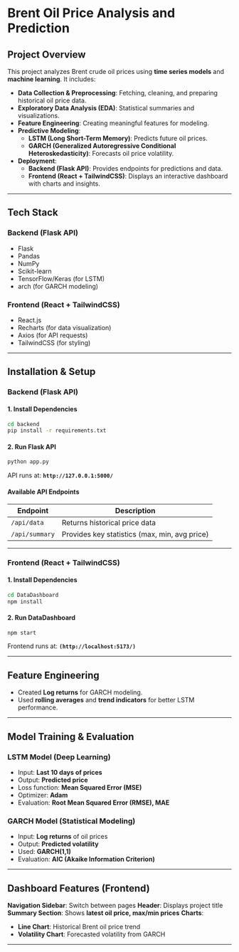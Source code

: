 # Brent Oil Price Analysis and Prediction

## Project Overview
This project analyzes Brent crude oil prices using **time series models** and **machine learning**. It includes:
- **Data Collection & Preprocessing**: Fetching, cleaning, and preparing historical oil price data.
- **Exploratory Data Analysis (EDA)**: Statistical summaries and visualizations.
- **Feature Engineering**: Creating meaningful features for modeling.
- **Predictive Modeling**:
  - **LSTM (Long Short-Term Memory)**: Predicts future oil prices.
  - **GARCH (Generalized Autoregressive Conditional Heteroskedasticity)**: Forecasts oil price volatility.
- **Deployment**:
  - **Backend (Flask API)**: Provides endpoints for predictions and data.
  - **Frontend (React + TailwindCSS)**: Displays an interactive dashboard with charts and insights.

---

## Tech Stack
### **Backend (Flask API)**
- Flask
- Pandas
- NumPy
- Scikit-learn
- TensorFlow/Keras (for LSTM)
- arch (for GARCH modeling)

### **Frontend (React + TailwindCSS)**
- React.js
- Recharts (for data visualization)
- Axios (for API requests)
- TailwindCSS (for styling)

---

## Installation & Setup

### **Backend (Flask API)**
#### 1. Install Dependencies
```bash
cd backend
pip install -r requirements.txt
```

#### 2. Run Flask API
```bash
python app.py
```
API runs at: **`http://127.0.0.1:5000/`**

#### **Available API Endpoints**
| Endpoint        | Description |
|----------------|-------------|
| `/api/data`    | Returns historical price data |
| `/api/summary` | Provides key statistics (max, min, avg price) |

---

### **Frontend (React + TailwindCSS)**
#### 1. Install Dependencies
```bash
cd DataDashboard
npm install
```

#### 2. Run DataDashboard
```bash
npm start
```
Frontend runs at: **`(http://localhost:5173/)`**

---

## Feature Engineering
- Created **Log returns** for GARCH modeling.
- Used **rolling averages** and **trend indicators** for better LSTM performance.

---

## Model Training & Evaluation
### **LSTM Model** (Deep Learning)
- Input: **Last 10 days of prices**
- Output: **Predicted price**
- Loss function: **Mean Squared Error (MSE)**
- Optimizer: **Adam**
- Evaluation: **Root Mean Squared Error (RMSE), MAE**

### **GARCH Model** (Statistical Modeling)
- Input: **Log returns** of oil prices
- Output: **Predicted volatility**
- Used: **GARCH(1,1)**
- Evaluation: **AIC (Akaike Information Criterion)**

---

## Dashboard Features (Frontend)
 **Navigation Sidebar**: Switch between pages
 **Header**: Displays project title
 **Summary Section**: Shows **latest oil price, max/min prices**
 **Charts**:
   - **Line Chart**: Historical Brent oil price trend
   - **Volatility Chart**: Forecasted volatility from GARCH

---

